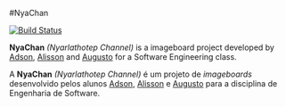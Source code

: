 #NyaChan

[![Build Status](https://travis-ci.org/BeholderDEV/NyaChan.svg?branch=master)](https://travis-ci.org/BeholderDEV/NyaChan)

__NyaChan__ _(Nyarlathotep Channel)_ is a imageboard project developed by [Adson](https://github.com/AdsonEsteves), [Alisson](https://github.com/AlissonSteffens) and [Augusto](https://github.com/Augus-top) for a Software Engineering class.


A __NyaChan__ _(Nyarlathotep Channel)_ é um projeto de _imageboards_ desenvolvido pelos alunos [Adson](https://github.com/AdsonEsteves), [Alisson](https://github.com/AlissonSteffens) e [Augusto](https://github.com/Augus-top) para a disciplina de Engenharia de Software.

